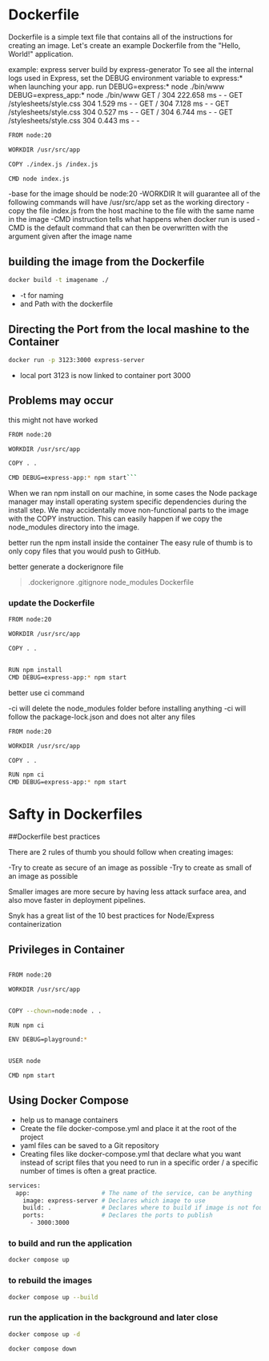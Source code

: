 # Dockerfile

Dockerfile is a simple text file that contains all of the instructions for creating an image. Let's create an example Dockerfile from the "Hello, World!" application.

example: express server build by express-generator
To see all the internal logs used in Express, set the DEBUG environment variable to express:\* when launching your app.
run DEBUG=express:\* node ./bin/www
DEBUG=express_app:\* node ./bin/www
GET / 304 222.658 ms - -
GET /stylesheets/style.css 304 1.529 ms - -
GET / 304 7.128 ms - -
GET /stylesheets/style.css 304 0.527 ms - -
GET / 304 6.744 ms - -
GET /stylesheets/style.css 304 0.443 ms - -

```bash
FROM node:20

WORKDIR /usr/src/app

COPY ./index.js /index.js

CMD node index.js

```

-base for the image should be node:20
-WORKDIR It will guarantee all of the following commands will have /usr/src/app set as the working directory
-copy the file index.js from the host machine to the file with the same name in the image
-CMD instruction tells what happens when docker run is used
-CMD is the default command that can then be overwritten with the argument given after the image name

## building the image from the Dockerfile

```bash
docker build -t imagename ./
```

- -t for naming
- and Path with the dockerfile

## Directing the Port from the local mashine to the Container

```bash
docker run -p 3123:3000 express-server
```

- local port 3123 is now linked to container port 3000

## Problems may occur

this might not have worked

````bash
FROM node:20

WORKDIR /usr/src/app

COPY . .

CMD DEBUG=express-app:* npm start```
````

When we ran npm install on our machine, in some cases the Node package manager may install operating system specific dependencies during the install step. We may accidentally move non-functional parts to the image with the COPY instruction. This can easily happen if we copy the node_modules directory into the image.

better run the npm install inside the container
The easy rule of thumb is to only copy files that you would push to GitHub.

better generate a dockerignore file

> .dockerignore
> .gitignore
> node_modules
> Dockerfile

### update the Dockerfile

```bash
FROM node:20

WORKDIR /usr/src/app

COPY . .


RUN npm install
CMD DEBUG=express-app:* npm start
```

better use ci command

-ci will delete the node_modules folder before installing anything
-ci will follow the package-lock.json and does not alter any files

```bash
FROM node:20

WORKDIR /usr/src/app

COPY . .

RUN npm ci
CMD DEBUG=express-app:* npm start
```

# Safty in Dockerfiles

##Dockerfile best practices

There are 2 rules of thumb you should follow when creating images:

-Try to create as secure of an image as possible
-Try to create as small of an image as possible

Smaller images are more secure by having less attack surface area, and also move faster in deployment pipelines.

Snyk has a great list of the 10 best practices for Node/Express containerization

## Privileges in Container

```bash

FROM node:20

WORKDIR /usr/src/app


COPY --chown=node:node . .

RUN npm ci

ENV DEBUG=playground:*


USER node

CMD npm start
```

## Using Docker Compose

- help us to manage containers
- Create the file docker-compose.yml and place it at the root of the project
- yaml files can be saved to a Git repository
- Creating files like docker-compose.yml that declare what you want instead of script files that you need to run in a specific order / a specific number of times is often a great practice.

```bash
services:
  app:                    # The name of the service, can be anything
    image: express-server # Declares which image to use
    build: .              # Declares where to build if image is not found
    ports:                # Declares the ports to publish
      - 3000:3000
```

### to build and run the application

```bash
docker compose up
```

### to rebuild the images

```bash
docker compose up --build
```

### run the application in the background and later close

```bash
docker compose up -d

docker compose down
```
